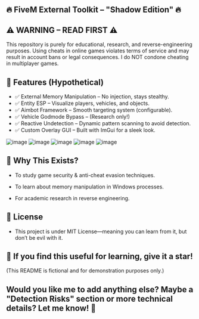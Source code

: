 ## 🔥 FiveM External Toolkit – "Shadow Edition" 🔥

## ⚠️ WARNING – READ FIRST ⚠️
This repository is purely for educational, research, and reverse-engineering purposes.
Using cheats in online games violates terms of service and may result in account bans or legal consequences.
I do NOT condone cheating in multiplayer games.

## 🧰 Features (Hypothetical)
- ✅ External Memory Manipulation – No injection, stays stealthy.
- ✅ Entity ESP – Visualize players, vehicles, and objects.
- ✅ Aimbot Framework – Smooth targeting system (configurable).
- ✅ Vehicle Godmode Bypass – (Research only!)
- ✅ Reactive Undetection – Dynamic pattern scanning to avoid detection.
- ✅ Custom Overlay GUI – Built with ImGui for a sleek look.

![image](https://github.com/user-attachments/assets/7048d7a7-1fb9-4416-b3d3-f828841356ac)
![image](https://github.com/user-attachments/assets/22c5f6af-23d8-4822-b66c-8dd1bfb5f74a)
![image](https://github.com/user-attachments/assets/1a6ff538-99b1-4d25-8a73-60293509fd90)
![image](https://github.com/user-attachments/assets/98739155-cd09-4e0a-95d8-36e13f6794ee)
![image](https://github.com/user-attachments/assets/f8f36860-0a97-44f0-b362-c32783af954a)


## 🔮 Why This Exists?
- To study game security & anti-cheat evasion techniques.

- To learn about memory manipulation in Windows processes.

- For academic research in reverse engineering.


## 📜 License
- This project is under MIT License—meaning you can learn from it, but don’t be evil with it.

## 🌟 If you find this useful for learning, give it a star!

(This README is fictional and for demonstration purposes only.)

## Would you like me to add anything else? Maybe a "Detection Risks" section or more technical details? Let me know! 🚀

